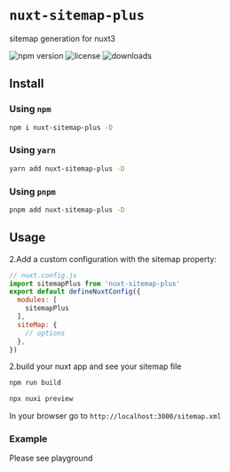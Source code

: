 # `nuxt-sitemap-plus`
sitemap generation for nuxt3

![npm version](https://img.shields.io/npm/v/nuxt-sitemap-plus)
![license](https://img.shields.io/npm/l/nuxt-sitemap-plus)
![downloads](https://img.shields.io/npm/dw/nuxt-sitemap-plus)
## Install

### Using `npm`
```sh
npm i nuxt-sitemap-plus -D
```
### Using `yarn`

```sh
yarn add nuxt-sitemap-plus -D
```

### Using `pnpm`

```sh
pnpm add nuxt-sitemap-plus -D
```
## Usage
2.Add a custom configuration with the sitemap property:
```js
// nuxt.config.js
import sitemapPlus from 'nuxt-sitemap-plus'
export default defineNuxtConfig({
  modules: [
    sitemapPlus
  ],
  siteMap: {
    // options
  },
})
```
2.build your nuxt app and see your sitemap file
```bash
npm run build
```
```bash
npx nuxi preview
```

In your browser go to `http://localhost:3000/sitemap.xml`
### Example
Please see playground
